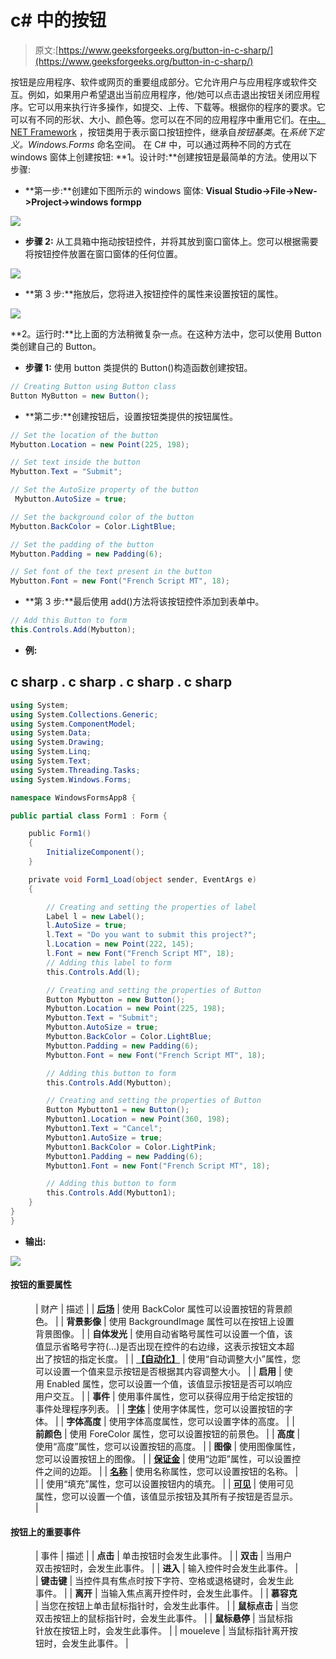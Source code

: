 # c# 中的按钮

> 原文:[https://www.geeksforgeeks.org/button-in-c-sharp/](https://www.geeksforgeeks.org/button-in-c-sharp/)

按钮是应用程序、软件或网页的重要组成部分。它允许用户与应用程序或软件交互。例如，如果用户希望退出当前应用程序，他/她可以点击退出按钮关闭应用程序。它可以用来执行许多操作，如提交、上传、下载等。根据你的程序的要求。它可以有不同的形状、大小、颜色等。您可以在不同的应用程序中重用它们。在[中。NET Framework](https://www.geeksforgeeks.org/introduction-to-net-framework/) ，按钮类用于表示窗口按钮控件，继承自*按钮基类*。在*系统下定义。Windows.Forms* 命名空间。
在 C# 中，可以通过两种不同的方式在 windows 窗体上创建按钮:
**1。设计时:**创建按钮是最简单的方法。使用以下步骤:

*   **第一步:**创建如下图所示的 windows 窗体:
    **Visual Studio->File->New->Project->windows formpp**

![](img/9889dfd1d09174ca813cf58170ab9cc8.png)

*   **步骤 2:** 从工具箱中拖动按钮控件，并将其放到窗口窗体上。您可以根据需要将按钮控件放置在窗口窗体的任何位置。

![](img/0b31a65af0d8e88d00c1bc1cbd4fff08.png)

*   **第 3 步:**拖放后，您将进入按钮控件的属性来设置按钮的属性。

![](img/4a0d8c6c3c033dced655e8e0e4d13616.png)

**2。运行时:**比上面的方法稍微复杂一点。在这种方法中，您可以使用 Button 类创建自己的 Button。

*   **步骤 1:** 使用 button 类提供的 Button()构造函数创建按钮。

```cs
// Creating Button using Button class
Button MyButton = new Button();
```

*   **第二步:**创建按钮后，设置按钮类提供的按钮属性。

```cs
// Set the location of the button
Mybutton.Location = new Point(225, 198);

// Set text inside the button
Mybutton.Text = "Submit";

// Set the AutoSize property of the button
 Mybutton.AutoSize = true;

// Set the background color of the button
Mybutton.BackColor = Color.LightBlue;

// Set the padding of the button
Mybutton.Padding = new Padding(6);

// Set font of the text present in the button
Mybutton.Font = new Font("French Script MT", 18);
```

*   **第 3 步:**最后使用 add()方法将该按钮控件添加到表单中。

```cs
// Add this Button to form
this.Controls.Add(Mybutton);
```

*   **例:**

## c sharp . c sharp . c sharp . c sharp

```cs
using System;
using System.Collections.Generic;
using System.ComponentModel;
using System.Data;
using System.Drawing;
using System.Linq;
using System.Text;
using System.Threading.Tasks;
using System.Windows.Forms;

namespace WindowsFormsApp8 {

public partial class Form1 : Form {

    public Form1()
    {
        InitializeComponent();
    }

    private void Form1_Load(object sender, EventArgs e)
    {

        // Creating and setting the properties of label
        Label l = new Label();
        l.AutoSize = true;
        l.Text = "Do you want to submit this project?";
        l.Location = new Point(222, 145);
        l.Font = new Font("French Script MT", 18);
        // Adding this label to form
        this.Controls.Add(l);

        // Creating and setting the properties of Button
        Button Mybutton = new Button();
        Mybutton.Location = new Point(225, 198);
        Mybutton.Text = "Submit";
        Mybutton.AutoSize = true;
        Mybutton.BackColor = Color.LightBlue;
        Mybutton.Padding = new Padding(6);
        Mybutton.Font = new Font("French Script MT", 18);

        // Adding this button to form
        this.Controls.Add(Mybutton);

        // Creating and setting the properties of Button
        Button Mybutton1 = new Button();
        Mybutton1.Location = new Point(360, 198);
        Mybutton1.Text = "Cancel";
        Mybutton1.AutoSize = true;
        Mybutton1.BackColor = Color.LightPink;
        Mybutton1.Padding = new Padding(6);
        Mybutton1.Font = new Font("French Script MT", 18);

        // Adding this button to form
        this.Controls.Add(Mybutton1);
    }
}
}
```

*   **输出:**

![](img/6f897197a7e9ff8be8386b7cb37bea83.png)

#### 按钮的重要属性

<figure class="table">

| 财产 | 描述 |
| [**后场**](https://www.geeksforgeeks.org/how-to-set-the-background-color-of-the-button-in-c-sharp/) | 使用 BackColor 属性可以设置按钮的背景颜色。 |
| **背景影像** | 使用 BackgroundImage 属性可以在按钮上设置背景图像。 |
| **自体发光** | 使用自动省略号属性可以设置一个值，该值显示省略号字符(…)是否出现在控件的右边缘，这表示按钮文本超出了按钮的指定长度。 |
| [**【自动化】**](https://www.geeksforgeeks.org/how-to-set-the-size-of-the-button-in-c-sharp/) | 使用“自动调整大小”属性，您可以设置一个值来显示按钮是否根据其内容调整大小。 |
| **启用** | 使用 Enabled 属性，您可以设置一个值，该值显示按钮是否可以响应用户交互。 |
| **事件** | 使用事件属性，您可以获得应用于给定按钮的事件处理程序列表。 |
| [**字体**](https://www.geeksforgeeks.org/how-to-set-the-font-of-the-button-in-c-sharp/) | 使用字体属性，您可以设置按钮的字体。 |
| **字体高度** | 使用字体高度属性，您可以设置字体的高度。 |
| **前颜色** | 使用 ForeColor 属性，您可以设置按钮的前景色。 |
| **高度** | 使用“高度”属性，您可以设置按钮的高度。 |
| **图像** | 使用图像属性，您可以设置按钮上的图像。 |
| [**保证金**](https://www.geeksforgeeks.org/how-to-set-the-margin-of-the-buttons-in-c-sharp/) | 使用“边距”属性，可以设置控件之间的边距。 |
| [**名称**](https://www.geeksforgeeks.org/how-to-set-the-name-of-the-button-in-c-sharp/) | 使用名称属性，您可以设置按钮的名称。 |
| [](https://www.geeksforgeeks.org/how-to-set-the-padding-of-the-button-in-c-sharp/) | 使用“填充”属性，您可以设置按钮内的填充。 |
| [**可见**](https://www.geeksforgeeks.org/how-to-set-the-visibility-of-the-button-in-c-sharp/) | 使用可见属性，您可以设置一个值，该值显示按钮及其所有子按钮是否显示。 |

</figure>

#### 按钮上的重要事件

<figure class="table">

| 事件 | 描述 |
| **点击** | 单击按钮时会发生此事件。 |
| **双击** | 当用户双击按钮时，会发生此事件。 |
| **进入** | 输入控件时会发生此事件。 |
| **键击键** | 当控件具有焦点时按下字符、空格或退格键时，会发生此事件。 |
| **离开** | 当输入焦点离开控件时，会发生此事件。 |
| **慕容克** | 当您在按钮上单击鼠标指针时，会发生此事件。 |
| **鼠标点击** | 当您双击按钮上的鼠标指针时，会发生此事件。 |
| **鼠标悬停** | 当鼠标指针放在按钮上时，会发生此事件。 |
| moueleve | 当鼠标指针离开按钮时，会发生此事件。 |

</figure>